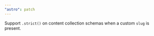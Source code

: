 ```yaml
---
"astro": patch
---
```


Support `.strict()` on content collection schemas when a custom `slug` is present.
